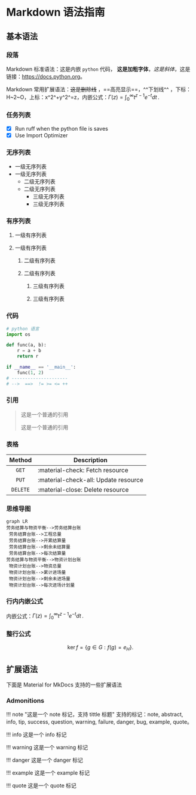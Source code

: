 # Markdown 语法指南

## 基本语法

### 段落

Markdown 标准语法：这是内嵌 `python` 代码， **这是加粗字体**，*这是斜体*，这是链接：<https://docs.python.org>。

Markdown 常用扩展语法：~~这是删除线~~ ，==高亮显示==，^^下划线^^ ，下标：H~2~O，上标：x^2^+y^2^=z，内嵌公式：$\Gamma(z) = \int_0^\infty t^{z-1}e^{-t}dt\,.$

### 任务列表

- [x] Run ruff when the python file is saves
- [x] Use Import Optimizer

### 无序列表

- 一级无序列表
- 一级无序列表
  - 二级无序列表
  - 二级无序列表
    - 三级无序列表
    - 三级无序列表

### 有序列表

1. 一级有序列表

2. 一级有序列表

    1. 二级有序列表

    2. 二级有序列表

        1. 三级有序列表

        2. 三级有序列表

### 代码

```python
# python 语言
import os

def func(a, b):
    r = a + b
    return r

if __name__ == '__main__':
    func(1, 2)
# ---------------------
# -->  ==>  != >= <= ++
```

### 引用

>这是一个普通的引用
>
>这是一个普通的引用

### 表格

|  Method  | Description                          |
|:--------:|--------------------------------------|
|  `GET`   | :material-check:     Fetch resource  |
|  `PUT`   | :material-check-all: Update resource |
| `DELETE` | :material-close:     Delete resource |

### 思维导图

```mermaid
graph LR
劳务结算与物资平衡-->劳务结算台账
 劳务结算台账-->工程总量
 劳务结算台账-->开累结算量
 劳务结算台账-->剩余未结算量
 劳务结算台账-->每次结算量
劳务结算与物资平衡-->物资计划台账
 物资计划台账-->物资总量
 物资计划台账-->累计进场量
 物资计划台账-->剩余未进场量
 物资计划台账-->每次进场计划量

```

### 行内内嵌公式

内嵌公式：$\Gamma(z) = \int_0^\infty t^{z-1}e^{-t}dt\,.$

### 整行公式

$$
\operatorname{ker} f=\{g\in G:f(g)=e_{H}\}{\mbox{.}}
$$

## 扩展语法

下面是 Material for MkDocs 支持的一些扩展语法

### Admonitions

!!! note "这是一个 note 标记，支持 tittle 标题"
    支持的标记：note, abstract, info, tip, success, question, warning, failure, danger, bug, example, quote。

!!! info
    这是一个 info 标记

!!! warning
    这是一个 warning 标记

!!! danger
    这是一个 danger 标记

!!! example
    这是一个 example 标记

!!! quote
    这是一个 quote 标记
